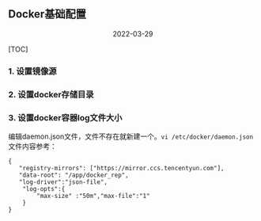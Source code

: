 ## Docker基础配置
<p align="center">2022-03-29</p>

[TOC]
### 1. 设置镜像源
### 2. 设置docker存储目录
### 3. 设置docker容器log文件大小
编辑daemon.json文件，文件不存在就新建一个。`vi /etc/docker/daemon.json`
文件内容参考：
```
{
   "registry-mirrors": ["https://mirror.ccs.tencentyun.com"],
   "data-root": "/app/docker_rep",
   "log-driver":"json-file",
    "log-opts":{
        "max-size" :"50m","max-file":"1"
    }
}
```